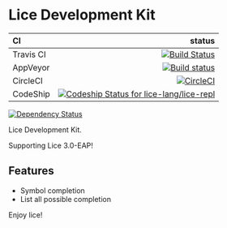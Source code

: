 # Lice Development Kit

CI|status
:---|---:
Travis CI|[![Build Status](https://travis-ci.org/lice-lang/lice-repl.svg?branch=master)](https://travis-ci.org/lice-lang/lice-repl)
AppVeyor|[![Build status](https://ci.appveyor.com/api/projects/status/2u8x5i2ctnvl0bhl?svg=true)](https://ci.appveyor.com/project/ice1000/lice-repl)
CircleCI|[![CircleCI](https://circleci.com/gh/lice-lang/lice-repl.svg?style=svg)](https://circleci.com/gh/lice-lang/lice-repl)
CodeShip|[![Codeship Status for lice-lang/lice-repl](https://app.codeship.com/projects/9ccb04a0-61fd-0135-bc9e-7aecbc4a3d79/status?branch=master)](https://app.codeship.com/projects/239724)

[![Dependency Status](https://www.versioneye.com/user/projects/58df675124ef3e003fcb0b0a/badge.svg?style=square)](https://www.versioneye.com/user/projects/58df675124ef3e003fcb0b0a)

Lice Development Kit.

Supporting Lice 3.0-EAP!

## Features

+ Symbol completion
+ List all possible completion


Enjoy lice!
